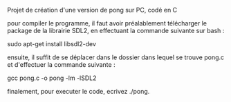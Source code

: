 Projet de création d'une version de pong sur PC, codé en C

pour compiler le programme, il faut avoir préalablement télécharger le package de la librairie SDL2, en effectuant la commande suivante sur bash :

sudo apt-get install libsdl2-dev

ensuite, il suffit de se déplacer dans le dossier dans lequel se trouve pong.c et d'effectuer la commande suivante :

gcc pong.c -o pong -lm -lSDL2

finalement, pour executer le code, ecrivez ./pong.
